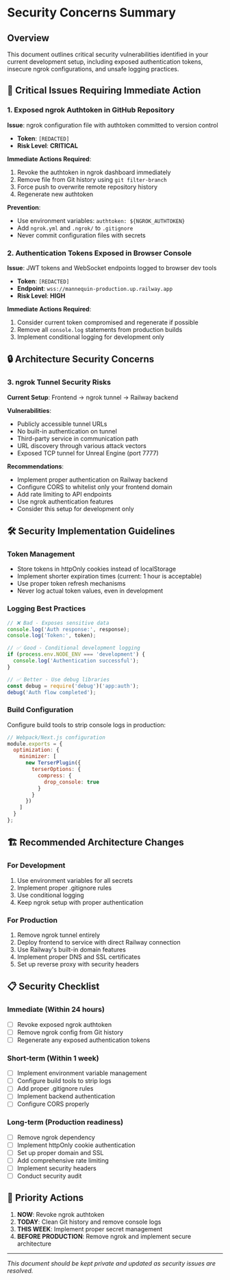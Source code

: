 # Security Concerns Summary

## Overview
This document outlines critical security vulnerabilities identified in your current development setup, including exposed authentication tokens, insecure ngrok configurations, and unsafe logging practices.

## 🚨 Critical Issues Requiring Immediate Action

### 1. Exposed ngrok Authtoken in GitHub Repository
**Issue**: ngrok configuration file with authtoken committed to version control
- **Token**: `[REDACTED]`
- **Risk Level**: **CRITICAL**

**Immediate Actions Required**:
1. Revoke the authtoken in ngrok dashboard immediately
2. Remove file from Git history using `git filter-branch`
3. Force push to overwrite remote repository history
4. Regenerate new authtoken

**Prevention**:
- Use environment variables: `authtoken: ${NGROK_AUTHTOKEN}`
- Add `ngrok.yml` and `.ngrok/` to `.gitignore`
- Never commit configuration files with secrets

### 2. Authentication Tokens Exposed in Browser Console
**Issue**: JWT tokens and WebSocket endpoints logged to browser dev tools
- **Token**: `[REDACTED]`
- **Endpoint**: `wss://mannequin-production.up.railway.app`
- **Risk Level**: **HIGH**

**Immediate Actions Required**:
1. Consider current token compromised and regenerate if possible
2. Remove all `console.log` statements from production builds
3. Implement conditional logging for development only

## 🔒 Architecture Security Concerns

### 3. ngrok Tunnel Security Risks
**Current Setup**: Frontend → ngrok tunnel → Railway backend

**Vulnerabilities**:
- Publicly accessible tunnel URLs
- No built-in authentication on tunnel
- Third-party service in communication path
- URL discovery through various attack vectors
- Exposed TCP tunnel for Unreal Engine (port 7777)

**Recommendations**:
- Implement proper authentication on Railway backend
- Configure CORS to whitelist only your frontend domain
- Add rate limiting to API endpoints
- Use ngrok authentication features
- Consider this setup for development only

## 🛠️ Security Implementation Guidelines

### Token Management
- Store tokens in httpOnly cookies instead of localStorage
- Implement shorter expiration times (current: 1 hour is acceptable)
- Use proper token refresh mechanisms
- Never log actual token values, even in development

### Logging Best Practices
```javascript
// ❌ Bad - Exposes sensitive data
console.log('Auth response:', response);
console.log('Token:', token);

// ✅ Good - Conditional development logging
if (process.env.NODE_ENV === 'development') {
  console.log('Authentication successful');
}

// ✅ Better - Use debug libraries
const debug = require('debug')('app:auth');
debug('Auth flow completed');
```

### Build Configuration
Configure build tools to strip console logs in production:
```javascript
// Webpack/Next.js configuration
module.exports = {
  optimization: {
    minimizer: [
      new TerserPlugin({
        terserOptions: {
          compress: {
            drop_console: true
          }
        }
      })
    ]
  }
};
```

## 🏗️ Recommended Architecture Changes

### For Development
1. Use environment variables for all secrets
2. Implement proper .gitignore rules
3. Use conditional logging
4. Keep ngrok setup with proper authentication

### For Production
1. Remove ngrok tunnel entirely
2. Deploy frontend to service with direct Railway connection
3. Use Railway's built-in domain features
4. Implement proper DNS and SSL certificates
5. Set up reverse proxy with security headers

## 📋 Security Checklist

### Immediate (Within 24 hours)
- [ ] Revoke exposed ngrok authtoken
- [ ] Remove ngrok config from Git history
- [ ] Regenerate any exposed authentication tokens

### Short-term (Within 1 week)
- [ ] Implement environment variable management
- [ ] Configure build tools to strip logs
- [ ] Add proper .gitignore rules
- [ ] Implement backend authentication
- [ ] Configure CORS properly

### Long-term (Production readiness)
- [ ] Remove ngrok dependency
- [ ] Implement httpOnly cookie authentication
- [ ] Set up proper domain and SSL
- [ ] Add comprehensive rate limiting
- [ ] Implement security headers
- [ ] Conduct security audit

## 🎯 Priority Actions
1. **NOW**: Revoke ngrok authtoken
2. **TODAY**: Clean Git history and remove console logs
3. **THIS WEEK**: Implement proper secret management
4. **BEFORE PRODUCTION**: Remove ngrok and implement secure architecture

---

*This document should be kept private and updated as security issues are resolved.*